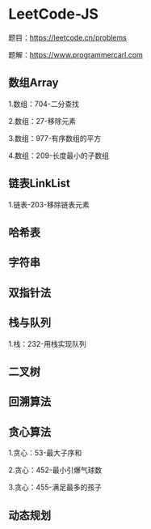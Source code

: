 <!--
 * @Date: 2023-03-11 16:54:59
 * @Author: Fancyicookie
-->
# LeetCode-JS

题目：https://leetcode.cn/problems

题解：https://www.programmercarl.com

## 数组Array

1.数组：704-二分查找

2.数组：27-移除元素

3.数组：977-有序数组的平方

4.数组：209-长度最小的子数组

## 链表LinkList

1.链表-203-移除链表元素

## 哈希表

## 字符串

## 双指针法

## 栈与队列

1.栈：232-用栈实现队列

## 二叉树

## 回溯算法

## 贪心算法

1.贪心：53-最大子序和

2.贪心：452-最小引爆气球数

3.贪心：455-满足最多的孩子

## 动态规划